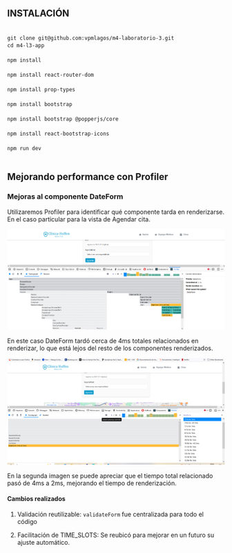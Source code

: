 
## INSTALACIÓN

<code>
git clone git@github.com:vpmlagos/m4-laboratorio-3.git
cd m4-l3-app <br>
npm install<br>
npm install react-router-dom<br>
npm install prop-types<br>
npm install bootstrap<br>
npm install bootstrap @popperjs/core<br>
npm install react-bootstrap-icons<br>
npm run dev<br>
</code>



## Mejorando performance con Profiler

### Mejoras al componente DateForm

Utilizaremos Profiler para identificar qué componente tarda en renderizarse. En el caso particular para la vista de Agendar cita. 

![Profiler en Contact component](image1.png)

En este caso DateForm tardó cerca de 4ms totales relacionados en renderizar, lo que está lejos del resto de los componentes renderizados. 

![alt text](image.png)

En la segunda imagen se puede apreciar que el tiempo total relacionado pasó de 4ms a 2ms, mejorando el tiempo de renderización.

#### Cambios realizados

1. Validación reutilizable: <code>validateForm</code> fue centralizada para todo el código

2. Facilitación de TIME_SLOTS: Se reubicó para mejorar en un futuro su ajuste automático.
